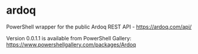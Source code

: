 # ardoq
PowerShell wrapper for the public Ardoq REST API - https://ardoq.com/api/

Version 0.0.1.1 is available from PowerShell Gallery: https://www.powershellgallery.com/packages/Ardoq
